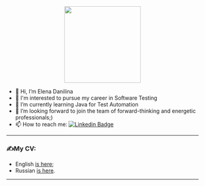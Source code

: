 <div id="header" align="center">
  <img src="https://i.giphy.com/media/paTz7UZbPfTZFRYnnB/giphy.webp" width="200"/>
</div>


- 👋 Hi, I’m Elena Danilina
- 👀 I'm interested to pursue my career in Software Testing
- 🌱 I’m currently learning Java for Test Automation
- 💞️ I’m looking forward to join the team of forward-thinking and energetic professionals;)
- 📫 How to reach me:  [![Linkedin Badge](https://img.shields.io/badge/-Linkedin-blue?style=flat&logo=Linkedin&logoColor=white)](https://www.linkedin.com/in/elena-danilina/)

___
### ✍My CV:
+ English [is here](https://drive.google.com/file/d/1D2z0U37BvZGDQqjhDc-4FgF8SV7TBqF1/view?usp=sharing);
+ Russian [is here](https://drive.google.com/file/d/10Y46yHwYXdIcMXwA5XSWsaZuUQujqL1M/view?usp=sharing).
___



<!---
elledanili/elledanili is a ✨ special ✨ repository because its `README.md` (this file) appears on your GitHub profile.
You can click the Preview link to take a look at your changes.
--->
